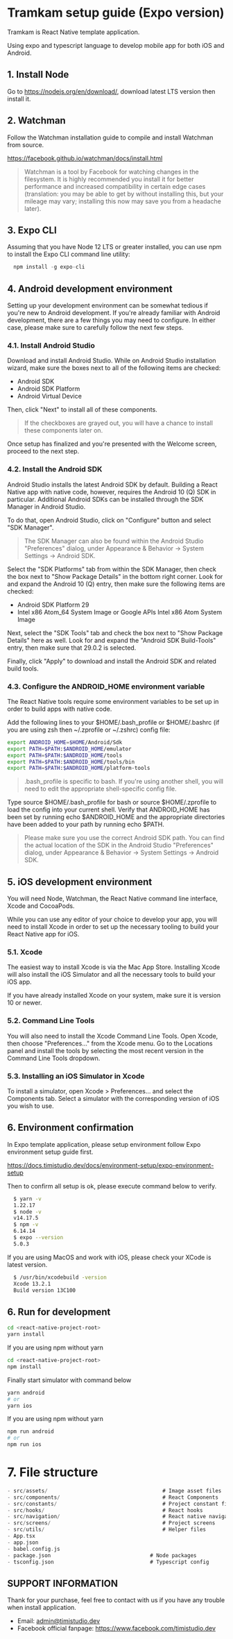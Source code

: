 # Tramkam setup guide (Expo version)

Tramkam is React Native template application.

Using expo and typescript language to develop mobile app for both iOS and Android.

## 1. Install Node

Go to <https://nodejs.org/en/download/>, download latest LTS version then install it.

## 2. Watchman

Follow the Watchman installation guide to compile and install Watchman from source.

<https://facebook.github.io/watchman/docs/install.html>

> Watchman is a tool by Facebook for watching changes in the filesystem. It is highly recommended you install it for better performance and increased compatibility in certain edge cases (translation: you may be able to get by without installing this, but your mileage may vary; installing this now may save you from a headache later).

## 3. Expo CLI

Assuming that you have Node 12 LTS or greater installed, you can use npm to install the Expo CLI command
line utility:

```c
  npm install -g expo-cli
```

## 4. Android development environment

Setting up your development environment can be somewhat tedious if you're new to Android development. If you're already familiar with Android development, there are a few things you may need to configure. In either case, please make sure to carefully follow the next few steps.

### 4.1. Install Android Studio

Download and install Android Studio. While on Android Studio installation wizard, make sure the boxes next to all of the following items are checked:

- Android SDK
- Android SDK Platform
- Android Virtual Device

Then, click "Next" to install all of these components.

> If the checkboxes are grayed out, you will have a chance to install these components later on.

Once setup has finalized and you're presented with the Welcome screen, proceed to the next step.

### 4.2. Install the Android SDK

Android Studio installs the latest Android SDK by default. Building a React Native app with native code, however, requires the Android 10 (Q) SDK in particular. Additional Android SDKs can be installed through the SDK Manager in Android Studio.

To do that, open Android Studio, click on "Configure" button and select "SDK Manager".

> The SDK Manager can also be found within the Android Studio "Preferences" dialog, under Appearance & Behavior → System Settings → Android SDK.

Select the "SDK Platforms" tab from within the SDK Manager, then check the box next to "Show Package Details" in the bottom right corner. Look for and expand the Android 10 (Q) entry, then make sure the following items are checked:

- Android SDK Platform 29
- Intel x86 Atom_64 System Image or Google APIs Intel x86 Atom System Image

Next, select the "SDK Tools" tab and check the box next to "Show Package Details" here as well. Look for and expand the "Android SDK Build-Tools" entry, then make sure that 29.0.2 is selected.

Finally, click "Apply" to download and install the Android SDK and related build tools.

### 4.3. Configure the ANDROID_HOME environment variable

The React Native tools require some environment variables to be set up in order to build apps with native code.

Add the following lines to your $HOME/.bash_profile or $HOME/.bashrc (if you are using zsh then ~/.zprofile or ~/.zshrc) config file:

```bash
export ANDROID_HOME=$HOME/Android/Sdk
export PATH=$PATH:$ANDROID_HOME/emulator
export PATH=$PATH:$ANDROID_HOME/tools
export PATH=$PATH:$ANDROID_HOME/tools/bin
export PATH=$PATH:$ANDROID_HOME/platform-tools
```

> .bash_profile is specific to bash. If you're using another shell, you will need to edit the appropriate shell-specific config file.

Type source $HOME/.bash_profile for bash or source $HOME/.zprofile to load the config into your current shell. Verify that ANDROID_HOME has been set by running echo $ANDROID_HOME and the appropriate directories have been added to your path by running echo $PATH.

> Please make sure you use the correct Android SDK path. You can find the actual location of the SDK in the Android Studio "Preferences" dialog, under Appearance & Behavior → System Settings → Android SDK.

## 5. iOS development environment

You will need Node, Watchman, the React Native command line interface, Xcode and CocoaPods.

While you can use any editor of your choice to develop your app, you will need to install Xcode in order to set up the necessary tooling to build your React Native app for iOS.

### 5.1. Xcode

The easiest way to install Xcode is via the Mac App Store. Installing Xcode will also install the iOS Simulator and all the necessary tools to build your iOS app.

If you have already installed Xcode on your system, make sure it is version 10 or newer.

### 5.2. Command Line Tools

You will also need to install the Xcode Command Line Tools. Open Xcode, then choose "Preferences..." from the Xcode menu. Go to the Locations panel and install the tools by selecting the most recent version in the Command Line Tools dropdown.

### 5.3. Installing an iOS Simulator in Xcode

To install a simulator, open Xcode > Preferences... and select the Components tab. Select a simulator with the corresponding version of iOS you wish to use.

## 6. Environment confirmation

In Expo template application, please setup environment follow Expo environment setup guide first.

https://docs.timistudio.dev/docs/environment-setup/expo-environment-setup

Then to confirm all setup is ok, please execute command below to verify.

```bash
  $ yarn -v
  1.22.17
  $ node -v
  v14.17.5
  $ npm -v
  6.14.14
  $ expo --version
  5.0.3
```

If you are using MacOS and work with iOS, please check your XCode is latest version.

```bash
  $ /usr/bin/xcodebuild -version
  Xcode 13.2.1
  Build version 13C100
```

## 6. Run for development

```bash
cd <react-native-project-root>
yarn install
```

If you are using npm without yarn

```bash
cd <react-native-project-root>
npm install
```

Finally start simulator with command below

```bash
yarn android
# or
yarn ios
```

If you are using npm without yarn

```bash
npm run android
# or
npm run ios
```

<div style="page-break-after: always;"></div>

# 7. File structure

```c
- src/assets/                                     # Image asset files
- src/components/                                 # React Components
- src/constants/                                  # Project constant files
- src/hooks/                                      # React hooks
- src/navigation/                                 # React native navigation
- src/screens/                                    # Project screens
- src/utils/                                      # Helper files
- App.tsx
- app.json
- babel.config.js
- package.json                                # Node packages
- tsconfig.json                               # Typescript config
```

## SUPPORT INFORMATION

Thank for your purchase, feel free to contact with us if you have any trouble when install application.

- Email: admin@timistudio.dev
- Facebook official fanpage: <https://www.facebook.com/timistudio.dev>
